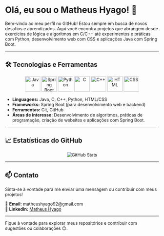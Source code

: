 # Olá, eu sou o Matheus Hyago! 👋

Bem-vindo ao meu perfil no GitHub! Estou sempre em busca de novos desafios e aprendizados. Aqui você encontra projetos que abrangem desde exercícios de lógica e algoritmos em C/C++ até experimentos e práticas com Python, desenvolvimento web com CSS e aplicações Java com Spring Boot.

---

## 🛠️ Tecnologias e Ferramentas  

<p align="center">
  <img src="https://upload.wikimedia.org/wikipedia/commons/3/30/Java_programming_language_logo.svg" alt="Java" width="50" />
  <img src="https://upload.wikimedia.org/wikipedia/commons/0/0f/Spring_logo_2018.svg" alt="Spring Boot" width="50" />
  <img src="https://upload.wikimedia.org/wikipedia/commons/c/c3/Python-logo-notext.svg" alt="Python" width="50" />
  <img src="https://upload.wikimedia.org/wikipedia/commons/1/1b/C_Programming_Language_logo.svg" alt="C" width="50" />
  <img src="https://upload.wikimedia.org/wikipedia/commons/1/18/C%2B%2B_logo.svg" alt="C++" width="50" />
  <img src="https://upload.wikimedia.org/wikipedia/commons/6/6a/HTML5_logo.svg" alt="HTML" width="50" />
  <img src="https://upload.wikimedia.org/wikipedia/commons/6/62/CSS3_logo.svg" alt="CSS" width="50" />
</p>


- **Linguagens:** Java, C, C++, Python, HTML/CSS  
- **Frameworks:** Spring Boot (para desenvolvimento web e backend)  
- **Ferramentas:** Git, GitHub  
- **Áreas de interesse:** Desenvolvimento de algoritmos, práticas de programação, criação de websites e aplicações com Spring Boot.  

---

## 📈 Estatísticas do GitHub  

<p align="center">
  <img src="https://github-readme-stats.vercel.app/api?username=MatheusHyago&show_icons=true&theme=dark" alt="GitHub Stats">
</p>

---

## 📫 Contato  

Sinta-se à vontade para me enviar uma mensagem ou contribuir com meus projetos!  

📧 **Email:** [matheushyago92@gmail.com](mailto:matheushyago92@gmail.com)  
🔗 **LinkedIn:** [Matheus Hyago](https://www.linkedin.com/in/matheus-hyago-662897260/)  

---

Fique à vontade para explorar meus repositórios e contribuir com sugestões ou colaborações 😉.
